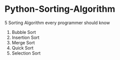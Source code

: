 # Python-Sorting-Algorithm
5 Sorting Algorithm every programmer should know

1. Bubble Sort
2. Insertion Sort
3. Merge Sort
4. Quick Sort
5. Selection Sort
